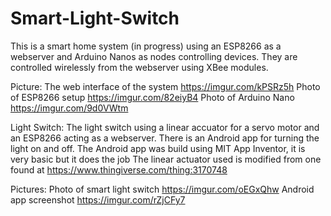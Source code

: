 # Smart-Light-Switch

This is a smart home system (in progress) using an ESP8266 as a webserver and Arduino Nanos as nodes controlling devices. They are controlled wirelessly from the webserver using XBee modules.

  Picture:
    The web interface of the system                     https://imgur.com/kPSRz5h
    Photo of ESP8266 setup                              https://imgur.com/82eiyB4
    Photo of Arduino Nano                               https://imgur.com/9d0VWtm



Light Switch:
The light switch using a linear accuator for a servo motor and an ESP8266 acting as a webserver. There is an Android app for turning the light on and off. The Android app was build using MIT App Inventor, it is very basic but it does the job
The linear actuator used is modified from one found at https://www.thingiverse.com/thing:3170748

  Pictures:
    Photo of smart light switch                             https://imgur.com/oEGxQhw
    Android app screenshot                                  https://imgur.com/rZjCFy7

 
